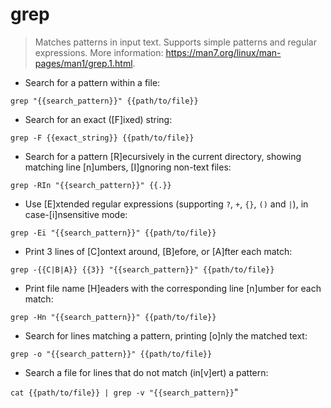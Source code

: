 # grep

> Matches patterns in input text.
> Supports simple patterns and regular expressions.
> More information: <https://man7.org/linux/man-pages/man1/grep.1.html>.

- Search for a pattern within a file:

`grep "{{search_pattern}}" {{path/to/file}}`

- Search for an exact ([F]ixed) string:

`grep -F {{exact_string}} {{path/to/file}}`

- Search for a pattern [R]ecursively in the current directory, showing matching line [n]umbers, [I]gnoring non-text files:

`grep -RIn "{{search_pattern}}" {{.}}`

- Use [E]xtended regular expressions (supporting `?`, `+`, `{}`, `()` and `|`), in case-[i]nsensitive mode:

`grep -Ei "{{search_pattern}}" {{path/to/file}}`

- Print 3 lines of [C]ontext around, [B]efore, or [A]fter each match:

`grep -{{C|B|A}} {{3}} "{{search_pattern}}" {{path/to/file}}`

- Print file name [H]eaders with the corresponding line [n]umber for each match:

`grep -Hn "{{search_pattern}}" {{path/to/file}}`

- Search for lines matching a pattern, printing [o]nly the matched text:

`grep -o "{{search_pattern}}" {{path/to/file}}`

- Search a file for lines that do not match (in[v]ert) a pattern:

`cat {{path/to/file}} | grep -v "{{search_pattern}}`"
